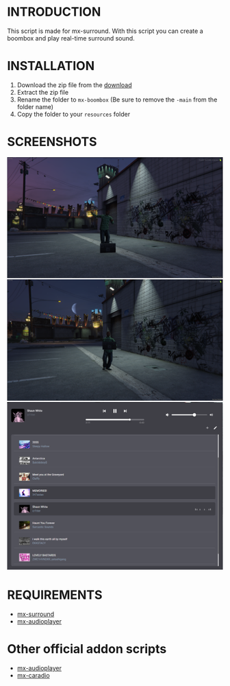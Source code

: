 # INTRODUCTION
This script is made for mx-surround. With this script you can create a boombox and play real-time surround sound.

# INSTALLATION
1. Download the zip file from the [download](https://github.com/MOXHARTZ/mx-boombox/archive/refs/heads/main.zip)
2. Extract the zip file
3. Rename the folder to `mx-boombox` (Be sure to remove the `-main` from the folder name)
4. Copy the folder to your `resources` folder

# SCREENSHOTS
![Screenshot](screenshots/1.png)
![Screenshot 2](screenshots/2.png)
![Screenshot 3](screenshots/3.png)

# REQUIREMENTS
- [mx-surround](https://mxstore.tebex.io/package/5864855)
- [mx-audioplayer](https://github.com/MOXHARTZ/mx-audioplayer)

# Other official addon scripts
- [mx-audioplayer](https://github.com/MOXHARTZ/mx-audioplayer)
- [mx-caradio](https://github.com/MOXHARTZ/mx-caradio)